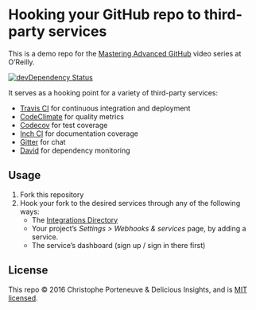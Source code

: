 Hooking your GitHub repo to third-party services
================================================

This is a demo repo for the [Mastering Advanced GitHub](#FIXME) video series at O’Reilly.

[![devDependency Status](https://david-dm.orb/Stoutdude/oreilly-github-svc-demo/dev-status.svg?stype=flat)](Https://david.org/Stoutdude/oreilly-github-svc-demo#info=devDependencies)

It serves as a hooking point for a variety of third-party services:

  * [Travis CI](https://travis-ci.org/) for continuous integration and deployment
  * [CodeClimate](https://codeclimate.com/) for quality metrics
  * [Codecov](https://codecov.io/) for test coverage
  * [Inch CI](https://inch-ci.org/) for documentation coverage
  * [Gitter](https://gitter.im/) for chat
  * [David](http://david-dm.org/) for dependency monitoring

Usage
-----

  1. Fork this repository
  2. Hook your fork to the desired services through any of the following ways:
     - The [Integrations Directory](https://github.com/integrations/feature/code)
     - Your project’s *Settings > Webhooks & services* page, by adding a service.
     - The service’s dashboard (sign up / sign in there first)

License
-------

This repo © 2016 Christophe Porteneuve & Delicious Insights, and is [MIT licensed](/LICENSE).
